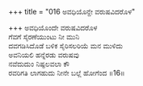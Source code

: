 +++
title = "016 ಅವಧಿಯೊನ್ದೇ ವರುಷವಿದರೊಳ"

+++
ಅವಧಿಯೊಂದೇ ವರುಷವಿದರೊಳ  
ಗೆವಗೆ ಸೈರಣೆಯುಂಟು ನೀ ಮುನಿ  
ದವಗಡಿಸಿದೊಡೆ ಬಳಿಕ ಸೈರಿಸಲರಿಯೆ ಮನ ಮುಳಿದು  
ಅವನಿಯಲಿ ಹನ್ನೆರಡು ವರುಷವು  
ನವೆದುದುಂ ನಿಷ್ಫಲವಲಾ ಕೌ  
ರವರಿಗತಿ ಲಾಗಹುದು ನೀನೇ ಬಲ್ಲೆ ಹೋಗೆಂದ      ॥16॥